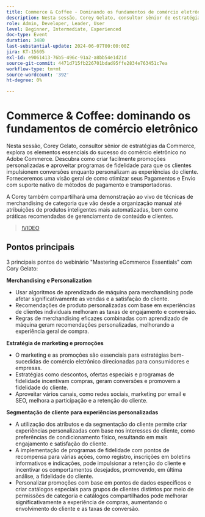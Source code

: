 ```yaml
---
title: Commerce & Coffee - Dominando os fundamentos de comércio eletrônico
description: Nesta sessão, Corey Gelato, consultor sênior de estratégias da Commerce, explora os elementos essenciais do sucesso do comércio eletrônico no Adobe Commerce. Descubra como criar facilmente promoções personalizadas e aproveitar programas de fidelidade para que os clientes impulsionem conversões enquanto personalizam as experiências do cliente. Forneceremos uma visão geral de como otimizar seus Pagamentos e Envio com suporte nativo de métodos de pagamento e transportadoras. A Corey também compartilhará uma demonstração ao vivo de técnicas de merchandising de categoria que vão desde a organização manual até atribuições de produtos inteligentes mais automatizadas, bem como práticas recomendadas de gerenciamento de conteúdo e clientes.
role: Admin, Developer, Leader, User
level: Beginner, Intermediate, Experienced
doc-type: Event
duration: 3480
last-substantial-update: 2024-06-07T00:00:00Z
jira: KT-15605
exl-id: e9061413-76b5-496c-91a2-a8bb54e1d21d
source-git-commit: 4471d715fb226701bdad95ffe2834e763451c7ea
workflow-type: tm+mt
source-wordcount: '392'
ht-degree: 0%

---
```


# Commerce &amp; Coffee: dominando os fundamentos de comércio eletrônico

Nesta sessão, Corey Gelato, consultor sênior de estratégias da Commerce, explora os elementos essenciais do sucesso do comércio eletrônico no Adobe Commerce. Descubra como criar facilmente promoções personalizadas e aproveitar programas de fidelidade para que os clientes impulsionem conversões enquanto personalizam as experiências do cliente. Forneceremos uma visão geral de como otimizar seus Pagamentos e Envio com suporte nativo de métodos de pagamento e transportadoras.

A Corey também compartilhará uma demonstração ao vivo de técnicas de merchandising de categoria que vão desde a organização manual até atribuições de produtos inteligentes mais automatizadas, bem como práticas recomendadas de gerenciamento de conteúdo e clientes.

>[!VIDEO](https://video.tv.adobe.com/v/3429437/?learn=on)

## Pontos principais

3 principais pontos do webinário &quot;Mastering eCommerce Essentials&quot; com Cory Gelato:

**Merchandising e Personalization**

* Usar algoritmos de aprendizado de máquina para merchandising pode afetar significativamente as vendas e a satisfação do cliente.
* Recomendações de produto personalizadas com base em experiências de clientes individuais melhoram as taxas de engajamento e conversão.
* Regras de merchandising eficazes combinadas com aprendizado de máquina geram recomendações personalizadas, melhorando a experiência geral de compra.

**Estratégia de marketing e promoções**

* O marketing e as promoções são essenciais para estratégias bem-sucedidas de comércio eletrônico direcionadas para consumidores e empresas.
* Estratégias como descontos, ofertas especiais e programas de fidelidade incentivam compras, geram conversões e promovem a fidelidade do cliente.
* Aproveitar vários canais, como redes sociais, marketing por email e SEO, melhora a participação e a retenção do cliente.

**Segmentação de cliente para experiências personalizadas**

* A utilização dos atributos e da segmentação do cliente permite criar experiências personalizadas com base nos interesses do cliente, como preferências de condicionamento físico, resultando em mais engajamento e satisfação do cliente.
* A implementação de programas de fidelidade com pontos de recompensa para várias ações, como registro, inscrições em boletins informativos e indicações, pode impulsionar a retenção do cliente e incentivar os comportamentos desejados, promovendo, em última análise, a fidelidade do cliente.
* Personalizar promoções com base em pontos de dados específicos e criar catálogos especiais para grupos de clientes distintos por meio de permissões de categoria e catálogos compartilhados pode melhorar significativamente a experiência de compras, aumentando o envolvimento do cliente e as taxas de conversão.